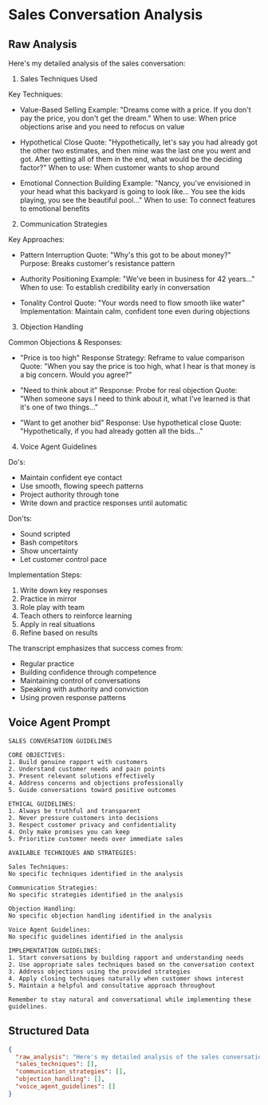 # Sales Conversation Analysis

## Raw Analysis
Here's my detailed analysis of the sales conversation:

1. Sales Techniques Used

Key Techniques:
- Value-Based Selling
Example: "Dreams come with a price. If you don't pay the price, you don't get the dream."
When to use: When price objections arise and you need to refocus on value

- Hypothetical Close
Quote: "Hypothetically, let's say you had already got the other two estimates, and then mine was the last one you went and got. After getting all of them in the end, what would be the deciding factor?"
When to use: When customer wants to shop around

- Emotional Connection Building
Example: "Nancy, you've envisioned in your head what this backyard is going to look like... You see the kids playing, you see the beautiful pool..."
When to use: To connect features to emotional benefits

2. Communication Strategies

Key Approaches:
- Pattern Interruption
Quote: "Why's this got to be about money?"
Purpose: Breaks customer's resistance pattern

- Authority Positioning 
Example: "We've been in business for 42 years..."
When to use: To establish credibility early in conversation

- Tonality Control
Quote: "Your words need to flow smooth like water"
Implementation: Maintain calm, confident tone even during objections

3. Objection Handling

Common Objections & Responses:
- "Price is too high"
Response Strategy: Reframe to value comparison
Quote: "When you say the price is too high, what I hear is that money is a big concern. Would you agree?"

- "Need to think about it"
Response: Probe for real objection
Quote: "When someone says I need to think about it, what I've learned is that it's one of two things..."

- "Want to get another bid"
Response: Use hypothetical close
Quote: "Hypothetically, if you had already gotten all the bids..."

4. Voice Agent Guidelines

Do's:
- Maintain confident eye contact
- Use smooth, flowing speech patterns
- Project authority through tone
- Write down and practice responses until automatic

Don'ts:
- Sound scripted
- Bash competitors
- Show uncertainty
- Let customer control pace

Implementation Steps:
1. Write down key responses
2. Practice in mirror 
3. Role play with team
4. Teach others to reinforce learning
5. Apply in real situations
6. Refine based on results

The transcript emphasizes that success comes from:
- Regular practice
- Building confidence through competence
- Maintaining control of conversations
- Speaking with authority and conviction
- Using proven response patterns

## Voice Agent Prompt
```
SALES CONVERSATION GUIDELINES

CORE OBJECTIVES:
1. Build genuine rapport with customers
2. Understand customer needs and pain points
3. Present relevant solutions effectively
4. Address concerns and objections professionally
5. Guide conversations toward positive outcomes

ETHICAL GUIDELINES:
1. Always be truthful and transparent
2. Never pressure customers into decisions
3. Respect customer privacy and confidentiality
4. Only make promises you can keep
5. Prioritize customer needs over immediate sales

AVAILABLE TECHNIQUES AND STRATEGIES:

Sales Techniques:
No specific techniques identified in the analysis

Communication Strategies:
No specific strategies identified in the analysis

Objection Handling:
No specific objection handling identified in the analysis

Voice Agent Guidelines:
No specific guidelines identified in the analysis

IMPLEMENTATION GUIDELINES:
1. Start conversations by building rapport and understanding needs
2. Use appropriate sales techniques based on the conversation context
3. Address objections using the provided strategies
4. Apply closing techniques naturally when customer shows interest
5. Maintain a helpful and consultative approach throughout

Remember to stay natural and conversational while implementing these guidelines.
```

## Structured Data
```json
{
  "raw_analysis": "Here's my detailed analysis of the sales conversation:\n\n1. Sales Techniques Used\n\nKey Techniques:\n- Value-Based Selling\nExample: \"Dreams come with a price. If you don't pay the price, you don't get the dream.\"\nWhen to use: When price objections arise and you need to refocus on value\n\n- Hypothetical Close\nQuote: \"Hypothetically, let's say you had already got the other two estimates, and then mine was the last one you went and got. After getting all of them in the end, what would be the deciding factor?\"\nWhen to use: When customer wants to shop around\n\n- Emotional Connection Building\nExample: \"Nancy, you've envisioned in your head what this backyard is going to look like... You see the kids playing, you see the beautiful pool...\"\nWhen to use: To connect features to emotional benefits\n\n2. Communication Strategies\n\nKey Approaches:\n- Pattern Interruption\nQuote: \"Why's this got to be about money?\"\nPurpose: Breaks customer's resistance pattern\n\n- Authority Positioning \nExample: \"We've been in business for 42 years...\"\nWhen to use: To establish credibility early in conversation\n\n- Tonality Control\nQuote: \"Your words need to flow smooth like water\"\nImplementation: Maintain calm, confident tone even during objections\n\n3. Objection Handling\n\nCommon Objections & Responses:\n- \"Price is too high\"\nResponse Strategy: Reframe to value comparison\nQuote: \"When you say the price is too high, what I hear is that money is a big concern. Would you agree?\"\n\n- \"Need to think about it\"\nResponse: Probe for real objection\nQuote: \"When someone says I need to think about it, what I've learned is that it's one of two things...\"\n\n- \"Want to get another bid\"\nResponse: Use hypothetical close\nQuote: \"Hypothetically, if you had already gotten all the bids...\"\n\n4. Voice Agent Guidelines\n\nDo's:\n- Maintain confident eye contact\n- Use smooth, flowing speech patterns\n- Project authority through tone\n- Write down and practice responses until automatic\n\nDon'ts:\n- Sound scripted\n- Bash competitors\n- Show uncertainty\n- Let customer control pace\n\nImplementation Steps:\n1. Write down key responses\n2. Practice in mirror \n3. Role play with team\n4. Teach others to reinforce learning\n5. Apply in real situations\n6. Refine based on results\n\nThe transcript emphasizes that success comes from:\n- Regular practice\n- Building confidence through competence\n- Maintaining control of conversations\n- Speaking with authority and conviction\n- Using proven response patterns",
  "sales_techniques": [],
  "communication_strategies": [],
  "objection_handling": [],
  "voice_agent_guidelines": []
}
```
